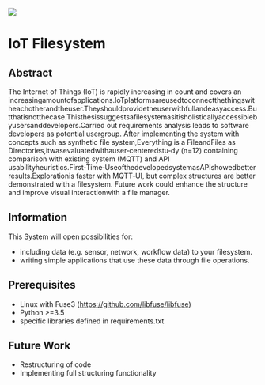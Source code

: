 ![](https://github.com/th-os/iotfs/workflows/IoTFS/badge.svg)

# IoT Filesystem

## Abstract

The Internet of Things (IoT) is rapidly increasing in count and covers an increasingamountofapplications.IoTplatformsareusedtoconnectthethingswitheachotherandtheuser.Theyshouldprovidetheuserwithfullandeasyaccess.Butthatisnotthecase.Thisthesissuggestsafilesystemasitisholisticallyaccessiblebyusersanddevelopers.Carried out requirements analysis leads to software developers as potential usergroup. After implementing the system with concepts such as synthetic file system,Everything is a FileandFiles as Directories,itwasevaluatedwithauser‑centeredstu‑dy (n=12) containing comparison with existing system (MQTT) and API usabilityheuristics.First‑Time‑UseofthedevelopedsystemasAPIshowedbetterresults.Explorationis faster with MQTT‑UI, but complex structures are better demonstrated with a filesystem. Future work could enhance the structure and improve visual interactionwith a file manager.

## Information

This System will open possibilities for:
- including data (e.g. sensor, network, workflow data) to your filesystem.
- writing simple applications that use these data through file operations.

## Prerequisites

- Linux with Fuse3 (https://github.com/libfuse/libfuse)
- Python >=3.5
- specific libraries defined in requirements.txt

## Future Work

- Restructuring of code
- Implementing full structuring functionality

